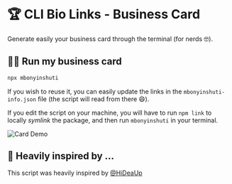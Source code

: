 # 🏆 CLI Bio Links - Business Card

Generate easily your business card through the terminal (for nerds 🤓).

## 👨‍💻 Run my business card

```bash
npx mbonyinshuti
```

If you wish to reuse it, you can easily update the links in the `mbonyinshuti-info.json` file (the script will read from there 😄).

If you edit the script on your machine, you will have to run `npm link` to locally _symlink_ the package, and then run `mbonyinshuti` in your terminal.



![Card Demo](business-card-npm-generator.png)





## 👀 Heavily inspired by ...

This script was heavily inspired by [@HiDeaUp](https://github.com/HiDeaUp/)
